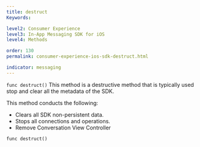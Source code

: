 ```yaml
---
title: destruct
Keywords:

level2: Consumer Experience
level3: In-App Messaging SDK for iOS
level4: Methods

order: 130
permalink: consumer-experience-ios-sdk-destruct.html

indicator: messaging
---
```


`func destruct()`
This method is a destructive method that is typically used stop and clear all the metadata of the SDK.

This method conducts the following:
* Clears all SDK non-persistent data.
* Stops all connections and operations.
* Remove Conversation View Controller

`func destruct()`
